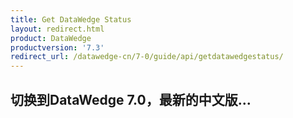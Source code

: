 ```yaml
---
title: Get DataWedge Status 
layout: redirect.html
product: DataWedge
productversion: '7.3'
redirect_url: /datawedge-cn/7-0/guide/api/getdatawedgestatus/
---
```


## 切换到DataWedge 7.0，最新的中文版...

